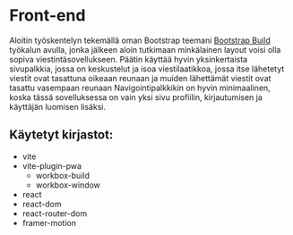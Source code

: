 # Front-end

Aloitin työskentelyn tekemällä oman Bootstrap teemani [Bootstrap Build](https://bootstrap.build/) työkalun avulla,
jonka jälkeen aloin tutkimaan minkälainen layout voisi olla sopiva viestintäsovellukseen.
Päätin käyttää hyvin yksinkertaista sivupalkkia, jossa on keskustelut ja isoa viestilaatikkoa,
jossa itse lähetetyt viestit ovat tasattuna oikeaan reunaan ja muiden lähettämät viestit ovat tasattu vasempaan reunaan
Navigointipalkkikin on hyvin minimaalinen, koska tässä sovelluksessa on vain yksi sivu profiilin, kirjautumisen ja käyttäjän luomisen lisäksi.

## Käytetyt kirjastot:

-   vite
-   vite-plugin-pwa
    -   workbox-build
    -   workbox-window
-   react
-   react-dom
-   react-router-dom
-   framer-motion
